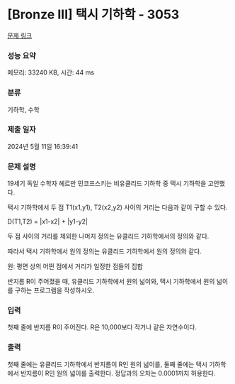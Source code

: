 # [Bronze III] 택시 기하학 - 3053 

[문제 링크](https://www.acmicpc.net/problem/3053) 

### 성능 요약

메모리: 33240 KB, 시간: 44 ms

### 분류

기하학, 수학

### 제출 일자

2024년 5월 11일 16:39:41

### 문제 설명

<p>19세기 독일 수학자 헤르만 민코프스키는 비유클리드 기하학 중 택시 기하학을 고안했다.</p>

<p>택시 기하학에서 두 점 T1(x1,y1), T2(x2,y2) 사이의 거리는 다음과 같이 구할 수 있다.</p>

<p>D(T1,T2) = |x1-x2| + |y1-y2|</p>

<p>두 점 사이의 거리를 제외한 나머지 정의는 유클리드 기하학에서의 정의와 같다.</p>

<p>따라서 택시 기하학에서 원의 정의는 유클리드 기하학에서 원의 정의와 같다.</p>

<p>원: 평면 상의 어떤 점에서 거리가 일정한 점들의 집합</p>

<p>반지름 R이 주어졌을 때, 유클리드 기하학에서 원의 넓이와, 택시 기하학에서 원의 넓이를 구하는 프로그램을 작성하시오.</p>

### 입력 

 <p>첫째 줄에 반지름 R이 주어진다. R은 10,000보다 작거나 같은 자연수이다.</p>

### 출력 

 <p>첫째 줄에는 유클리드 기하학에서 반지름이 R인 원의 넓이를, 둘째 줄에는 택시 기하학에서 반지름이 R인 원의 넓이를 출력한다. 정답과의 오차는 0.0001까지 허용한다.</p>

